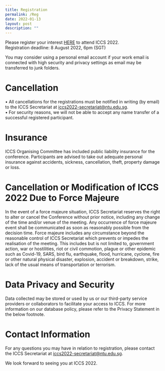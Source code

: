 ```yaml
---
title: Registration
permalink: /Reg
date: 2022-01-13
layout: post
description: ""
---
```


Please register your interest [HERE](https://go.gov.sg/kmjzt5) to attend ICCS 2022.  
Registration deadline: 8 August 2022, 6pm (SGT)  

You may consider using a personal email account if your work email is connected with high security and privacy settings as email may be transferred to junk folders. 

# Cancellation

• All cancellations for the registrations must be notified in writing (by email) to the ICCS Secretariat at iccs2022-secretariat@ntu.edu.sg.  
• For security reasons, we will not be able to accept any name transfer of a successful registered participant.

# Insurance

ICCS Organising Committee has included public liability insurance for the conference.  Participants are advised to take out adequate personal insurance against accidents, sickness, cancellation, theft, property damage or loss.

# Cancellation or Modification of ICCS 2022 Due to Force Majeure

In the event of a force majeure situation, ICCS Secretariat reserves the right to alter or cancel the Conference without prior notice, including any change of the time and/or venue of the meeting. Any occurrence of force majeure event shall be communicated as soon as reasonably possible from the decision time. Force majeure includes any circumstance beyond the reasonable control of ICCS Secretariat which prevents or impedes the realisation of the meeting. This includes but is not limited to, government action, war or hostilities, riot or civil commotion, plague or other epidemic such as Covid-19, SARS, bird flu, earthquake, flood, hurricane, cyclone, fire or other natural physical disaster, explosion, accident or breakdown, strike, lack of the usual means of transportation or terrorism.

# Data Privacy and Security

Data collected may be stored or used by us or our third-party service providers or collaborators to facilitate your access to ICCS. For more information on our database policy, please refer to the Privacy Statement in the below footnote.

# Contact Information

For any questions you may have in relation to registration, please contact the ICCS Secretariat at iccs2022-secretariat@ntu.edu.sg.

We look forward to seeing you at ICCS 2022.